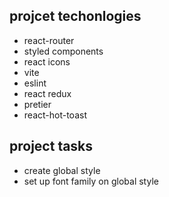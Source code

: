 ## projcet techonlogies

- react-router
- styled components
- react icons
- vite
- eslint
- react redux
- pretier
- react-hot-toast

## project tasks

- create global style
- set up font family on global style
